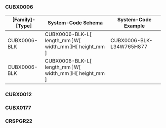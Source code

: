 ### CUBX0006
| [Family]-[Type]             |  System-Code Schema                                  | System-Code Example |
| --------------------- | ------------------------------------ | --------- |
| CUBX0006-BLK              | CUBX0006-BLK-L[ length_mm ]W[ width_mm ]H[ height_mm ] | CUBX0006-BLK-L34W765H877 |
| CUBX0006-BLK              | CUBX0006-BLK-L[ length_mm ]W[ width_mm ]H[ height_mm ] | 
### CUBX0012

### CUBX0177

### CRSPGR22



